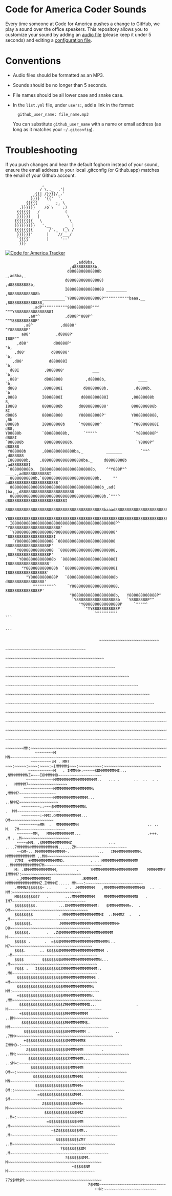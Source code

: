 Code for America Coder Sounds
=============================
Every time someone at Code for America pushes a change to GitHub, we play a
sound over the office speakers. This repository allows you to customize your
sound by adding an [audio file][sounds] (please keep it under 5 seconds) and
editing a [configuration file][config].

[sounds]: https://github.com/codeforamerica/cfa_coder_sounds/tree/master/sounds
[config]: https://github.com/codeforamerica/cfa_coder_sounds/blob/master/list.yml

Conventions
===========

* Audio files should be formatted as an MP3.
* Sounds should be no longer than 5 seconds.
* File names should be all lower case and snake case.
* In the `list.yml` file, under `users:`, add a link in the format:

        github_user_name: file_name.mp3
  You can substitute `github_user_name` with a name or email address (as long as
  it matches your `~/.gitconfig`).

Troubleshooting
===============

If you push changes and hear the default foghorn instead of your sound, ensure the email address in your local .gitconfig (or Github.app) matches the email of your Github account.


                    ,
                   / \,,_  .'|
                ,{{| /}}}}/_.'
               }}}}` '{{'  '.
             {{{{{    _   ;, \
          ,}}}}}}    /o`\  ` ;)
         {{{{{{   /           (
         }}}}}}   |            \
        {{{{{{{{   \            \
        }}}}}}}}}   '.__      _  |
        {{{{{{{{       /`._  (_\ /
         }}}}}}'      |    //___/
         `{{{{`       |     '--'
          }}}`

  

[![Code for America Tracker](http://stats.codeforamerica.org/codeforamerica/cfa_coder_sounds.png)](http://stats.codeforamerica.org/projects/cfa_coder_sounds)


`````
                              _,add8ba,
                            ,d888888888b,
                           d8888888888888b                        _,ad8ba,_
                          d888888888888888)                     ,d888888888b,
                          I8888888888888888 _________          ,8888888888888b
                __________`Y88888888888888P"""""""""""baaa,__ ,888888888888888,
            ,adP"""""""""""9888888888P""^                 ^""Y8888888888888888I
          ,a8"^           ,d888P"888P^                           ^"Y8888888888P'
        ,a8^            ,d8888'                                     ^Y8888888P'
       a88'           ,d8888P'                                        I88P"^
     ,d88'           d88888P'                                          "b,
    ,d88'           d888888'                                            `b,
   ,d88'           d888888I                                              `b,
  d88I           ,8888888'            ___                                `b,
 ,888'           d8888888          ,d88888b,              ____            `b,
 d888           ,8888888I         d88888888b,           ,d8888b,           `b
,8888           I8888888I        d8888888888I          ,88888888b           8,
I8888           88888888b       d88888888888'          8888888888b          8I
d8886           888888888       Y888888888P'           Y8888888888,        ,8b
88888b          I88888888b      `Y8888888^             `Y888888888I        d88,
Y88888b         `888888888b,      `""""^                `Y8888888P'       d888I
`888888b         88888888888b,                           `Y8888P^        d88888
 Y888888b       ,8888888888888ba,_          _______        `""^        ,d888888
 I8888888b,    ,888888888888888888ba,_     d88888888b               ,ad8888888I
 `888888888b,  I8888888888888888888888b,    ^"Y888P"^      ____.,ad88888888888I
  88888888888b,`888888888888888888888888b,     ""      ad888888888888888888888'
  8888888888888698888888888888888888888888b_,ad( )ba,_,d88888888888888888888888
  88888888888888888888888888888888888888888b,`"""^ d8888888888888888888888888I
  8888888888888888888888888888888888888888888baaad888888888888888888888888888'
  Y8888888888888888888888888888888888888888888888888888888888888888888888888P
  I888888888888888888888888888888888888888888888P^  ^Y8888888888888888888888'
  `Y88888888888888888P88888888888888888888888888'     ^88888888888888888888I
   `Y8888888888888888 `8888888888888888888888888       8888888888888888888P'
    `Y888888888888888  `888888888888888888888888,     ,888888888888888888P'
     `Y88888888888888b  `88888888888888888888888I     I888888888888888888'
       "Y8888888888888b  `8888888888888888888888I     I88888888888888888'
         "Y88888888888P   `888888888888888888888b     d8888888888888888'
            ^""""""""^     `Y88888888888888888888,    888888888888888P'
                            "8888888888888888888b,   Y888888888888P^
                             `Y888888888888888888b   `Y8888888P"^
                                "Y8888888888888888P     `""""^
                                  `"YY88888888888P'
                                       ^""""""""'
```


```

                                         ~~~~~~~~~~~~~~~~~~~~~~~~~~
                                    ~~~~~~~~~~~~~~~~~~~~~~~~~~~~~~~~~~~
                                ~~~~~~~~~~~~~~~~~~~~~~~~~~~~~~~~~~~~~~~~~~~
                              ~~~~~~~~~~~~~~~~~~~~~~~~~~~~~~~~~~~~~~~~~~~~~~~~
                           ~~~~~~~~~~~~~~~~~~~~~~~~~~~~~~~~~~~~~~~~~~~~~~~~~~~~~~
                         ~~~~~~~~~~~~~~~~~~~~~~~~~~~~~~~~~~~~~~~~~~~~~~~~~~~~~~~~~~
                      ~~~~~~~~~~~~~~~~~~~~~~~~~~~~~~~~~~~~~~~~~~~~~~~~~~~~~~~~~~~~~~~
                     ~~~~~~~~~~~~~~~~~~~~~~~~~~~~~~~~~~~~~~~~~~~~~~~~~~~~~~~~~~~~~~~~~
                  ~~~~~~~~~~~~~~~~~~~~~~~~~~~~~~~~~~~~~~~~~~~~~~~~~~~~~~~~~~~~~~~~~~~~~~
                 ~~~~~~~~~~~~~~~~~~~~~~~~~~~~~~~~~~~~~~~~~~~~~~~~~~~~~~~~~~~~~~~~~~~~~~~~~
                ~~~~~~~~~~~~~~~~~~~~~~~~~~~~~~~~~~~~~~~~~~~~~~~~~~~~~~~~~~~~~~~~~~~~~~~~~~~
               ~~~~~~~~~~~~~~~~~~~~~~~~~~~~~~~~~~~~~~~~~~~~~~~~~~~~~~~~~~~~~~~~~~~~~~~~~~~~~
             ~~~~~~~~MM:~~~~~~~~~~~~~~~~~~~~~~~~~~~~~~~~~~~~~~~~~~~~~~~~~~~~~~~~~~~~~~~~~~~~~~
             ~~~~~~~~M MN~~~~~~~~~~~~~~~~~~~~~~~~~~~~~~~~~~~~~~~~~~~~~~~~~~~~~~~~~~~~~~~~~~~~~
           ~~~~~~~~~:M . MM?~~~:~~~~~:~~~~:~~~~:~IMMMMM$~~~:~~~~~~~~~~:~~~~~~~~~~~~~~~~~~~~~~~~~
          ~~~~~~~~~~~M   . IMMMN+:~~~~~$DMMMMMMMMI...  ,NMMMMMMMNZ=~~~I8MMMMM8~~~~~~~~~~~~~~~~~~~
         ~~~~~~~~~~~~MMMMMMMMMMMMMMMMMMM..   ... .      ..  ..  . .    .   MMMMM7~~~~~~~~~~~~~~~~~
        ~~~~~~~~~~~~~MMMMMMMMMMMMMMMMM:                                     ,MMMM?~~~~~~~~~~~~~~~~
        ~~~~~~~~~~~~~MMMMMMMMMMMMMMM...                                     ..NMMZ~~~~~~~~~~~~~~~~~
       ~~~~~~~~::~~~$MMMMMMMMMMMMMN.                                        .  MM~~~~~~~~~~~~~~~~~~~
       ~~~~~~~~:~MMI.OMMMMMMMMMMM...                                           OM~~~~~~~~~~~~~~~~~~~
      ~~~~~~~~=MM  .  MMMMMMMMMN                              .. ..        M.  7M~~~~~~~~~~~~~~~~~~~~
     ~~~~~~~MM,   MMMMMMMMMMMM...                             .+++.      .M . .M~~~~~~~~~~~~~~~~~~~~~
     ~~~~=MN. .$MMMMMMMMMMMMZ                ... ....7MMMMMNMMMMMMMMMMMN......ZM~~~~~~~~~~~~~~~~~~~~~~
     ~~DM~...MMMMMMMMMMMMM~.            ...   IMMMMMMMMMMMM. MMMMMMMMMMMMM ..MN~~~~~~~~~~~~~~~~~~~~~~~
    77MI  +MMMMMMMMMMMMMD.           . .. MMMMMMMMMMMMMMMM  ..MMMMMMMMMMMMM7M~~~~~~~~~~~~~~~~~~~~~~~~~
    M: .8MMMMMMMMMMMMM,        .     ?MMMMMMMMMMMMMMMMMMMM    MMMMMMM?IMMMM?:~~~~~~~~~~~~~~~~~~~~~~~~~~
     .,MMMMMMMMMMMMI             .8MMMMM.  MMMMMMMMMMMMMMMZ.ZMMMMI..... MM~~~:~~~~~~~~~~~~~~~~~~~~~~~~~
    .MMMNZ$$$$$$~ ..      . . .MMMMMMMM   ,MMMMMMMMMMMMMMMMMD  ..  .  NM:~~~~~~~~~~~~~~~~~~~~~~~~~~~~~~
    M8$$$$$$$$7   .       ...MMMMMMMMMM    MMMMMMMMMMMMMM8   .      IM7~~~~~~~~~~~~~~~~~~~~~~~~~~~~~~~~
    $$$$$$$$$.         ...DMMMMMMMMMMMMM:   $MMMMMMMMM=.  .        OM~~~~~~~~~~~~~~~~~~~~~~~~~~~~~~~~~~
    $$$$$$$$           . MMMMMMMMMMMMMMMMMI  .:MMMMZ  .   .       ,M~~~~~~~~~~~~~~~~~~~~~~~~~~~~~~~~~~~
    $$$$$$$.           .MMMMMMMMMMMMMMMMMMMMMMMMM+                D8~~~~~~~~~~~~~~~~~~~~~~~~~~~~~~~~~~~
    $$$$$$.       .  .Z$MMMMMMMMMMMMMMMMMMMMMMM                   M~~~~~~~~~~~~~~~~~~~~~~~~~~~~~~~~~~~~
    $$$$$ .      .  =$$$MMMMMMMMMMMMMMMMMMMMM:..                 M7~~~~~~~~~~~~~~~~~~~~~~~~~~~~~~~~~~~~
    $$$$.      .. $$$$$$MMMMMMMMMMMMMMMMMMM .                  .~M~~~~~~~~~~~~~~~~~~~~~~~~~~~~~~~~~~~~~
    $$$$        $$$$$$$$NMMMMMMMMMMMMMMMMN...                  .M~~~~~~~~~~~~~~~~~~~~~~~~~~~~~~~~~~~~~~
    ?$$$ .   I$$$$$$$$$$ZMMMMMMMMMMMMMMM:.                    .MO~~~~~~~~~~~~~~~~~~~~~~~~~~~~~~~~~~~~~
     $$$$$$$$$$$$$$$$$$$$MMMMMMMMMMMMMM:.                     =M~~~~~~~~~~~~~~~~~~~~~~~~~~~~~~~~~~~~~~
     $$$$$$$$$$$$$$$$$$$$MMMMMMMMMMMMM:                      MM:~~~~~~~~~~~~~~~~~~~~~~~~~~~~~~~~~~~~~~
     +$$$$$$$$$$$$$$$$$$$MMMMMMMMMMMMN.                    .MM~~~~~~~~~~~~~~~~~~~~~~~~~~~~~~~~~~~~~~~
      $$$$$$$$$$$$$$$$$$$ZMMMMMMMMMMD...                 . N~~~~~~~~~~~~~~~~~~~~~~~~~~~~~~~~~~~~~~~~~
      +$$$$$$$$$$$$$$$$$$$MMMMMMMMMM                   ..DM~~~~~~~~~~~~~~~~~~~~~~~~~~~~~~~~~~~~~~~~~
       $$$$$$$$$$$$$$$$$$$MMMMMMMMM$.                  NM~~~~~~~~~~~~~~~~~~~~~~~~~~~~~~~~~~~~~~~~~~~
        $$$$$$$$$$$$$$$$$$8MMMMMMMM .           .. .7MM+~~~~~~~~~~~~~~~~~~~~~~~~~~~~~~~~~~~~~~~~~~
        +$$$$$$$$$$$$$$$$$$MMMMMMM8            ZMMMO~:~~~~~~~~~~~~~~~~~~~~~~~~~~~~~~~~~~~~~~~~~~~~
         Z$$$$$$$$$$$$$$$$$MMMMMMM        . ..MM:~~~~~~~~~~~~~~~~~~~~~~~~~~~~~~~~~~~~~~~~~~~~~~~~~
          $$$$$$$$$$$$$$$$$ZMMMMMM...     ..$M=:~~~~~~~~~~~~~~~~~~~~~~~~~~~~~~~~~~~~~~~~~~~~~~~~~
           $$$$$$$$$$$$$$$$$MMMMMM         OM~~:~~~~~~~~~~~~~~~~~~~~~~~~~~~~~~~~~~~~~~~~~~~~~~~~
            $$$$$$$$$$$$$$$$$MMMM$      . MN~~~~~~~~~~~~~~~~~~~~~~~~~~~~~~~~~~~~~~~~~~~~~~~~~~
             $$$$$$$$$$$$$$$$MMMM=       8M::~~~~~~~~~~~~~~~~~~~~~~~~~~~~~~~~~~~~~~~~~~~~~~~~
              =$$$$$$$$$$$$$$$MMM.      $M~~~~~~~~~~~~~~~~~~~~~~~~~~~~~~~~~~~~~~~~~~~~~~~~~~
                Z$$$$$$$$$$$$$MMM=      M~~~~~~~~~~~~~~~~~~~~~~~~~~~~~~~~~~~~~~~~~~~~~~~~~~
                 $$$$$$$$$$$$$$MMZ   ..M=:~~~~~~~~~~~~~~~~~~~~~~~~~~~~~~~~~~~~~~~~~~~~~~~~
                  =$$$$$$$$$$$$NMM    .M~~~~~~~~~~~~~~~~~~~~~~~~~~~~~~~~~~~~~~~~~~~~~~~~
                    ~$Z$$$$$$$$$MM.. .M+~~~~~~~~~~~~~~~~~~~~~~~~~~~~~~~~~~~~~~~~~~~~~~
                      $$$$$$$$$$ZM7 ..M~~~~~~~~~~~~~~~~~~~~~~~~~~~~~~~~~~~~~~~~~~~~~
                        ?$$$$$$$$OM  .M~~~~~~~~~~~~~~~~~~~~~~~~~~~~~~~~~~~~~~~~~~~
                          ?$$$$$$$MM. M~~~~~~~~~~~~~~~~~~~~~~~~~~~~~~~~~~~~~~~~~
                             ~$$$$$NM M~~~~~~~~~~~~~~~~~~~~~~~~~~~~~~~~~~~~~~
                                77$$MM$M:~~~~~~~~~~~~~~~~~~~~~~~~~~~~~~~~~
                                    7$MMO~~~~~~~~~~~~~~~~~~~~~~~~~~~~~
                                       ++N:~~~~~~~~~~~~~~~~~~~~~~~

                                       
